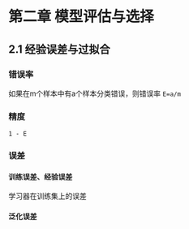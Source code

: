 # 第二章 模型评估与选择

## 2.1 经验误差与过拟合

### 错误率

如果在m个样本中有a个样本分类错误，则错误率 `E=a/m`

### 精度

`1 - E`

### 误差

#### 训练误差、经验误差

学习器在训练集上的误差

#### 泛化误差